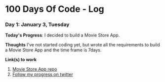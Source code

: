 # 100 Days Of Code - Log

### Day 1: January 3, Tuesday

**Today's Progress**: I decided to build a Movie Store App.

**Thoughts** I've not started coding yet, but wrote all the requirements to build a Movie Store App and the time frame is 7days.

**Link(s) to work**
1. [Movie Store App repo](https://github.com/mehrceey04/100DaysOfCode-Movie-Store-App)
2. [Follow my progress on twitter](https://www.twitter.com/mehrceey04)
